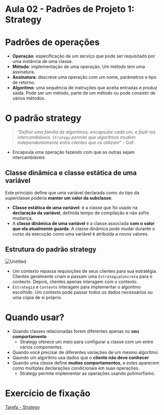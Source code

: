 # Aula 02 - Padrões de Projeto 1: Strategy

# Padrões de operações

- **Operação**: especificação de um serviço que pode ser requisitado por uma instância de uma classe.
- **Método**: implementação de uma operação. Um método tem uma assinatura.
- **Assinatura**: descreve uma operação com um nome, parâmetros e tipo de retorno.
- **Algoritmo**: uma sequência de instruções que aceita entradas e produz saída. Pode ser um método, parte de um método ou pode consistir de vários métodos.

# O padrão strategy

> “*Definir uma família de algoritmos, encapsular cada um, e fazê-los intercambiáveis. `Strategy` permite que algoritmos mudem independentemente entre clientes que os utilizam”* - GoF.
> 
- Encapsula uma operação fazendo com que as outras sejam intercambiáveis

## Classe dinâmica e classe estática de uma variável

Este princípio define que uma variável declarada como do tipo da superclasse poderia **manter um valor da subclasse**.

- **Classe estática de uma variável**: é a classe que foi usado na **declaração da variável**, definida tempo de compilação e não sofre mudança.
- A **classe dinâmica de uma variável** é a classe associada **com o valor que ela atualmente guarda**. A classe dinâmica pode mudar durante o curso da execução como uma variável é atribuída a novos valores.

## Estrutura do padrão strategy

![Untitled](./Aula%2002%20-%20Padrões%20de%20Projeto%201%20Strategy%203fa302d787cf433b9435c00cd80609b3/Untitled.png)

- Um contexto repassa requisições de seus clientes para sua estratégia. Clientes geralmente criam e passam uma `EstrategiaConcreta` para o contexto. Depois, clientes apenas interagem com o contexto.
- `Estrategia` e `Contexto` interagem para implementar o algoritmo escolhido. Um contexto pode passar todos os dados necessários ou uma cópia de si próprio.

# Quando usar?

- Quando classes relacionadas forem diferentes apenas no **seu comportamento**
    - Strategy oferece um meio para configurar a classe com um entre vários componentes.
- Quando você precisar de diferentes variações de um mesmo algoritmo
- Qaundo um algoritmo usa dados que o **cliente não deve conhecer**
- Quando uma classe define **muitos comportamentos**, e estes aparecem como múltiplas declarações condicionais em suas operações.
    - Strategy permite implementar as operações usando polimorfismo.

# Exercício de fixação

[Tarefa - Strategy](Aula%2002%20-%20Padro%CC%83es%20de%20Projeto%201%20Strategy%203fa302d787cf433b9435c00cd80609b3/Tarefa%20-%20Strategy%20e5d1eebc9d3a4c71a2009b5f25cd1915.md)